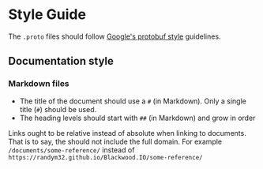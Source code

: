 # Style Guide

The `.proto` files should follow [Google's protobuf style][0] guidelines.

## Documentation style

### Markdown files

- The title of the document should use a `#` (in Markdown). Only a single title
  (`#`) should be used.
- The heading levels should start with `##` (in Markdown) and grow in order

Links ought to be relative instead of absolute when linking to documents.  That
is to say, the should not include the full domain.
For example `/documents/some-reference/` instead of
`https://randym32.github.io/Blackwood.IO/some-reference/`



[0]: https://developers.google.com/protocol-buffers/docs/style
